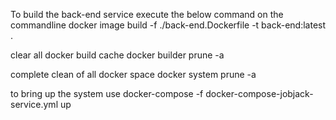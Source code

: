 To build the back-end service execute the below command on the commandline
docker image build -f ./back-end.Dockerfile -t back-end:latest .

clear all docker build cache
docker builder prune -a

complete clean of all docker space
docker system prune -a

to bring up the system use
docker-compose -f docker-compose-jobjack-service.yml up